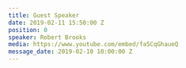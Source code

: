 ```yaml
---
title: Guest Speaker
date: 2019-02-11 15:50:00 Z
position: 0
speaker: Robert Brooks
media: https://www.youtube.com/embed/fa5CqGhaueQ
message_date: 2019-02-10 10:00:00 Z
---
```


